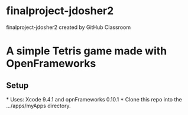 # finalproject-jdosher2
finalproject-jdosher2 created by GitHub Classroom

<h1> A simple Tetris game made with OpenFrameworks </h1>

<h2> Setup </h2>
* Uses: Xcode 9.4.1 and opnFrameworks 0.10.1
* Clone this repo into the .../apps/myApps directory.
